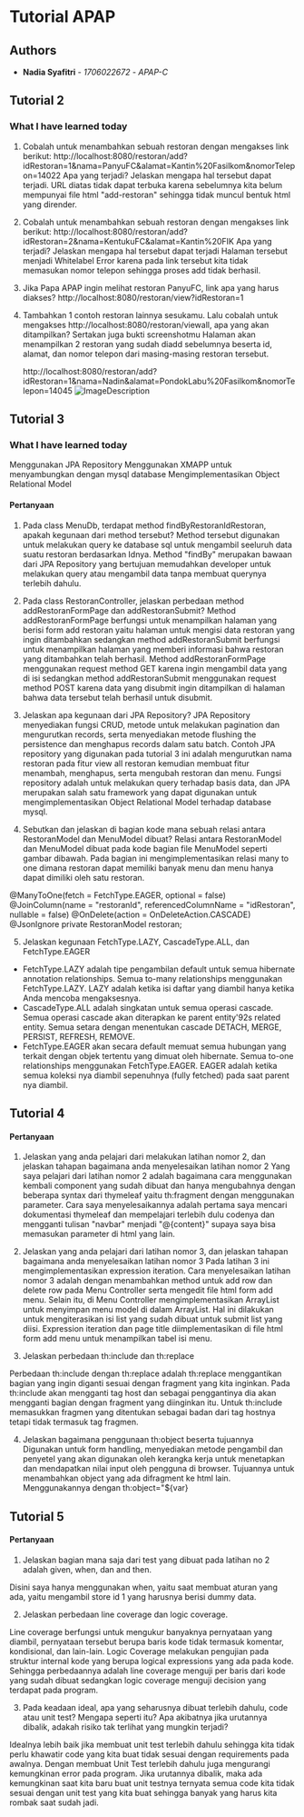# Tutorial APAP

## Authors

* **Nadia Syafitri** - *1706022672* - *APAP-C*

## Tutorial 2

### What I have learned today

1. Cobalah untuk menambahkan sebuah restoran dengan mengakses link berikut:
http://localhost:8080/restoran/add?idRestoran=1&nama=PanyuFC&alamat=Kantin%20Fasilkom&nomorTelepon=14022
Apa yang terjadi? Jelaskan mengapa hal tersebut dapat terjadi.
URL diatas tidak dapat terbuka karena sebelumnya kita belum mempunyai file html "add-restoran" sehingga tidak muncul bentuk html yang dirender.

2. Cobalah untuk menambahkan sebuah restoran dengan mengakses link berikut:
http://localhost:8080/restoran/add?idRestoran=2&nama=KentukuFC&alamat=Kantin%20FIK
Apa yang terjadi? Jelaskan mengapa hal tersebut dapat terjadi
Halaman tersebut menjadi Whitelabel Error karena pada link tersebut kita tidak memasukan nomor telepon sehingga proses add tidak berhasil.

3. Jika Papa APAP ingin melihat restoran PanyuFC, link apa yang harus diakses?
http://localhost:8080/restoran/view?idRestoran=1

4. Tambahkan 1 contoh restoran lainnya sesukamu. Lalu cobalah untuk mengakses http://localhost:8080/restoran/viewall, apa yang akan ditampilkan?
Sertakan juga bukti screenshotmu
Halaman akan menampilkan 2 restoran yang sudah diadd sebelumnya beserta id, alamat, dan nomor telepon dari masing-masing restoran tersebut.

   http://localhost:8080/restoran/add?idRestoran=1&nama=Nadin&alamat=PondokLabu%20Fasilkom&nomorTelepon=14045
   ![ImageDescription](https://i.ibb.co/h1C46ZW/message-Image-1568819763182.jpg)

## Tutorial 3
### What I have learned today
Menggunakan JPA Repository
Menggunakan XMAPP untuk menyambungkan dengan mysql database
Mengimplementasikan Object Relational Model

#### Pertanyaan
1. Pada class MenuDb, terdapat method findByRestoranIdRestoran, apakah kegunaan dari method tersebut?
Method tersebut digunakan untuk melakukan query ke database sql untuk mengambil seeluruh data suatu restoran berdasarkan Idnya. Method "findBy" merupakan bawaan dari JPA Repository yang bertujuan memudahkan developer untuk melakukan query atau mengambil data tanpa membuat querynya terlebih dahulu.

2. Pada class RestoranController, jelaskan perbedaan method addRestoranFormPage dan addRestoranSubmit?
Method addRestoranFormPage berfungsi untuk menampilkan halaman yang berisi form add restoran yaitu halaman untuk mengisi data restoran yang ingin ditambahkan sedangkan method addRestoranSubmit berfungsi untuk menampilkan halaman yang memberi informasi bahwa restoran yang ditambahkan telah berhasil. Method addRestoranFormPage menggunakan request method GET karena ingin mengambil data yang di isi sedangkan method addRestoranSubmit menggunakan request method POST karena data yang disubmit ingin ditampilkan di halaman bahwa data tersebut telah berhasil untuk disubmit.

3. Jelaskan apa kegunaan dari JPA Repository?
JPA Repository menyediakan fungsi CRUD, metode untuk melakukan pagination dan mengurutkan records, serta menyediakan metode flushing the persistence dan menghapus records dalam satu batch. Contoh JPA repository yang digunakan pada tutorial 3 ini adalah mengurutkan nama restoran pada fitur view all restoran kemudian membuat fitur menambah, menghapus, serta mengubah restoran dan menu. Fungsi repository adalah untuk melakukan query terhadap basis data, dan JPA merupakan salah satu framework yang dapat digunakan untuk mengimplementasikan Object Relational Model terhadap database mysql.

4. Sebutkan dan jelaskan di bagian kode mana sebuah relasi antara RestoranModel dan MenuModel dibuat?
Relasi antara RestoranModel dan MenuModel dibuat pada kode bagian file MenuModel seperti gambar dibawah. Pada bagian ini mengimplementasikan relasi many to one dimana restoran dapat memiliki banyak menu dan menu hanya dapat dimiliki oleh satu restoran.

@ManyToOne(fetch = FetchType.EAGER, optional = false)
@JoinColumn(name = "restoranId", referencedColumnName = "idRestoran", nullable = false)
@OnDelete(action = OnDeleteAction.CASCADE)
@JsonIgnore
private RestoranModel restoran;

5. Jelaskan kegunaan FetchType.LAZY, CascadeType.ALL, dan FetchType.EAGER
- FetchType.LAZY adalah tipe pengambilan default untuk semua hibernate annotation relationships. Semua to-many relationships menggunakan FetchType.LAZY. LAZY adalah ketika isi daftar yang diambil hanya ketika Anda mencoba mengaksesnya.
- CascadeType.ALL adalah singkatan untuk semua operasi cascade. Semua operasi cascade akan diterapkan ke parent entity\'92s related entity. Semua setara dengan menentukan cascade DETACH, MERGE, PERSIST, REFRESH, REMOVE.
- FetchType.EAGER akan secara default memuat semua hubungan yang terkait dengan objek tertentu yang dimuat oleh hibernate. Semua to-one relationships menggunakan FetchType.EAGER. EAGER adalah ketika semua koleksi nya diambil sepenuhnya (fully fetched) pada saat parent nya diambil.

## Tutorial 4

#### Pertanyaan

1. Jelaskan yang anda pelajari dari melakukan latihan nomor 2, dan jelaskan tahapan bagaimana anda menyelesaikan latihan nomor 2
Yang saya pelajari dari latihan nomor 2 adalah bagaimana cara menggunakan kembali component yang sudah dibuat dan hanya mengubahnya dengan beberapa syntax dari thymeleaf yaitu th:fragment dengan menggunakan parameter. Cara saya menyelesaikannya adalah pertama saya mencari dokumentasi thymeleaf dan mempelajari terlebih dulu codenya dan mengganti tulisan "navbar" menjadi "@{content}" supaya saya bisa memasukan parameter di html yang lain.


2. Jelaskan yang anda pelajari dari latihan nomor 3, dan jelaskan tahapan bagaimana anda menyelesaikan latihan nomor 3
Pada latihan 3 ini mengimplementasikan expression iteration. Cara menyelesaikan latihan nomor 3 adalah dengan menambahkan method untuk add row dan delete row pada Menu Controller serta mengedit file html form add menu. Selain itu, di Menu Controller mengimplementasikan ArrayList untuk menyimpan menu model di dalam ArrayList. Hal ini dilakukan untuk mengiterasikan isi list yang sudah dibuat untuk submit list yang diisi. Expression iteration dan page title diimplementasikan di file html form add menu untuk menampilkan tabel isi menu.

3. Jelaskan perbedaan th:include dan th:replace 

Perbedaan th:include dengan th:replace adalah th:replace menggantikan bagian yang ingin diganti sesuai dengan fragment yang kita inginkan. Pada th:include akan mengganti tag host dan sebagai penggantinya dia akan mengganti bagian dengan fragment yang diinginkan itu. Untuk th:include memasukkan fragmen yang ditentukan sebagai badan dari tag hostnya tetapi tidak termasuk tag fragmen.

4. Jelaskan bagaimana penggunaan th:object beserta tujuannya
Digunakan untuk form handling, menyediakan metode pengambil dan penyetel yang akan digunakan oleh kerangka kerja untuk menetapkan dan mendapatkan nilai input oleh pengguna di browser. Tujuannya untuk menambahkan object yang ada difragment ke html lain. Menggunakannya dengan th:object="${var}

## Tutorial 5

#### Pertanyaan

1. Jelaskan bagian mana saja dari test yang dibuat pada latihan no 2 adalah given, when, dan and
then.

Disini saya hanya menggunakan when, yaitu saat membuat aturan yang ada, yaitu mengambil store id 1 yang harusnya berisi dummy data. 

2. Jelaskan perbedaan line coverage dan logic coverage.

Line coverage berfungsi untuk mengukur banyaknya pernyataan yang diambil, pernyataan tersebut berupa baris kode tidak termasuk komentar, kondisional, dan lain-lain. Logic Coverage melakukan pengujian pada struktur internal kode yang berupa logical expressions yang ada pada kode. Sehingga perbedaannya adalah line coverage menguji per baris dari kode yang sudah dibuat sedangkan logic coverage menguji decision yang terdapat pada program.

3. Pada keadaan ideal, apa yang seharusnya dibuat terlebih dahulu, code atau unit test? Mengapa
seperti itu? Apa akibatnya jika urutannya dibalik, adakah risiko tak terlihat yang mungkin
terjadi?

Idealnya lebih baik jika membuat unit test terlebih dahulu sehingga kita tidak perlu khawatir code yang kita buat tidak sesuai dengan requirements pada awalnya. Dengan membuat Unit Test terlebih dahulu juga mengurangi kemungkinan error pada program. Jika urutannya dibalik, maka ada kemungkinan saat kita baru buat unit testnya ternyata semua code kita tidak sesuai dengan unit test yang kita buat sehingga banyak yang harus kita rombak saat sudah jadi.